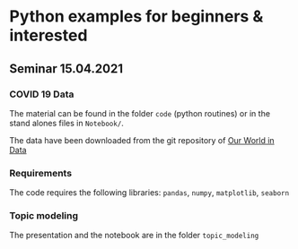 # Python examples for beginners & interested

## Seminar 15.04.2021 

### COVID 19 Data

The material can be found in the folder `code` (python routines) or in the stand alones files in `Notebook/`.

The data have been downloaded from the git repository of [Our World in Data](https://github.com/owid/covid-19-data/tree/master/public/data/latest)

### Requirements

The code requires the following libraries: `pandas`, `numpy`, `matplotlib`, `seaborn`

### Topic modeling

The presentation and the notebook are in the folder `topic_modeling`
